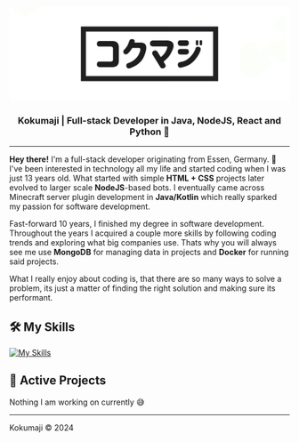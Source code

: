 
<p align=center>
    <img src="https://raw.githubusercontent.com/kokumaji/kokumaji/master/images/kokumaji_banner.png">
</p>

<h3 align="center">
    <b>Kokumaji</b> | Full-stack Developer in Java, NodeJS, React and Python 🌿
</h3>

---

**Hey there!** I'm a full-stack developer originating from Essen, Germany. 🍃 
I've been interested in technology all my life and started coding when I was just 13 years old. What started with simple **HTML + CSS** projects later evolved to larger scale **NodeJS**-based bots. I eventually came across Minecraft server plugin development in **Java/Kotlin** which really sparked my passion for software development. 

Fast-forward 10 years, I finished my degree in software development. Throughout the years I acquired a couple more skills by following coding trends and exploring what big companies use. Thats why you will always see me use **MongoDB** for managing data in projects and **Docker** for running said projects.

What I really enjoy about coding is, that there are so many ways to solve a problem, its just a matter of finding the right solution and making sure its performant. 

🛠️ **My Skills**
---

[![My Skills](https://skillicons.dev/icons?i=java,kotlin,spring,scala,ts,js,python,vue,react,nextjs,rust,bash,linux,mongodb,docker,figma)](https://skillicons.dev)


🌿 **Active Projects**
---

Nothing I am working on currently 😅

---
Kokumaji &copy; 2024
